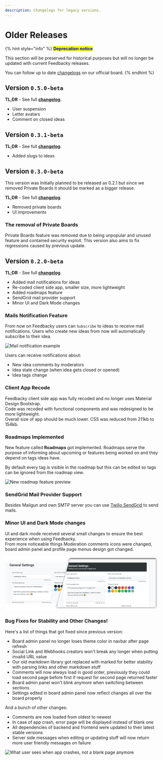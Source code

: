 ```yaml
---
description: Changelogs for legacy versions.
---
```


# Older Releases

{% hint style="info" %}
<mark style="color:blue;">**Deprecation notice**</mark>

This section will be preserved for historical purposes but will no longer be updated with current Feedbacky releases.&#x20;

You can follow up to date [changelogs](https://app.feedbacky.net/b/feedbacky-official/changelog) on our official board.
{% endhint %}

## Version `0.5.0-beta`

**TL;DR** - See full [**changelog**](https://github.com/feedbacky-project/app/blob/master/CHANGELOG.md#020-beta-june-5-2020).

* User suspension
* Letter avatars
* Comment on closed ideas

## Version `0.3.1-beta`

**TL;DR** - See full [**changelog**](https://github.com/feedbacky-project/app/blob/master/CHANGELOG.md#031-beta-july-6-2020).

* Added slugs to ideas

## Version `0.3.0-beta`

This version was Initially planned to be released as 0.2.1 but since we removed Private Boards it should be marked as a bigger release.&#x20;

**TL;DR** - See full [**changelog**](https://github.com/feedbacky-project/app/blob/master/CHANGELOG.md#030-beta-june-9-2020).

* Removed private boards
* UI improvements

### The removal of Private Boards

Private Boards feature was removed due to being unpopular and unused feature and contained security exploit. This version also aims to fix regressions caused by previous update.

## Version `0.2.0-beta`

**TL;DR** - See full [**changelog**](https://github.com/feedbacky-project/app/blob/master/CHANGELOG.md#020-beta-june-5-2020).

* Added mail notifications for ideas
* Re-coded client side app, smaller size, more lightweight
* Added roadmaps feature
* SendGrid mail provider support
* Minor UI and Dark Mode changes

### Mails Notification Feature

From now on Feedbacky users can `Subscribe` to ideas to receive mail notifications. Users who create new ideas from now will automatically subscribe to their idea.

![Mail notification example](../.gitbook/assets/Firefox\_Screenshot\_2020-06-05T19-10-22.478Z.png)

Users can receive notifications about:

* New idea comments by moderators
* Idea state change (when idea gets closed or opened)
* Idea tags change

### Client App Recode

Feedbacky client side app was fully recoded and no longer uses Material Design Bootstrap.\
Code was recoded with functional components and was redesigned to be more lightweight.\
Overall size of app should be much lower. CSS was reduced from 211kb to 154kb.

### Roadmaps Implemented

New feature called **Roadmaps** got implemented. Roadmaps serve the purpose of informing about upcoming or features being worked on and they depend on tags ideas have.

By default every tag is visible in the roadmap but this can be edited so tags can be ignored from the roadmap view.

![New roadmap feature preview](../.gitbook/assets/Firefox\_Screenshot\_2020-06-05T19-24-31.072Z.png)

### SendGrid Mail Provider Support

Besides Mailgun and own SMTP server you can use [Twilio SendGrid](https://sendgrid.com) to send mails.

### Minor UI and Dark Mode changes

UI and dark mode received several small changes to ensure the best experience when using Feedbacky.\
From more noticeable things Moderation comments icons were changed, board admin panel and profile page menus design got changed.

![Board admin panel menu design update (old left, new right)](<../.gitbook/assets/ui change 1.png>)

### Bug Fixes for Stability and Other Changes!

Here's a list of things that got fixed since previous version:

* Board admin panel no longer loses theme color in navbar after page refresh
* Social Link and Webhooks creators won't break any longer when putting invalid URL value
* Our old markdown library got replaced with marked for better stability with parsing links and other markdown stuff
* Comments will now always load in good order, previously they could load second page before first if request for second page returned faster
* Board admin panel won't blink anymore when switching between sections
* Settings edited in board admin panel now reflect changes all over the board properly

And a bunch of other changes:

* Comments are now loaded from oldest to newest
* In case of app crash, error page will be displayed instead of blank one
* All dependencies of backend and frontend were updated to their latest stable versions
* Server side messages when editing or updating stuff will now return more user friendly messages on failure

![What user sees when app crashes, not a blank page anymore](../.gitbook/assets/Firefox\_Screenshot\_2020-06-05T19-52-37.296Z.png)
